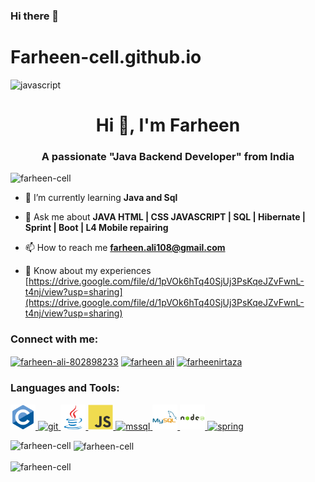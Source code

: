 ### Hi there 👋

<!--
**Farheen-cell/Farheen-cell** is a ✨ _special_ ✨ repository because its `README.md` (this file) appears on your GitHub profile.

Here are some ideas to get you started:

- 🔭 I’m currently working on ...
- 🌱 I’m currently learning ...
- 👯 I’m looking to collaborate on ...
- 🤔 I’m looking for help with ...
- 💬 Ask me about ...
- 📫 How to reach me: ...
- 😄 Pronouns: ...
- ⚡ Fun fact: ...
-->
# Farheen-cell.github.io

 <img src="https://camo.githubusercontent.com/efe028a1acecb148345817f09b7aa02ccb73f1335baf7ece530f6be85d4bfa1e/68747470733a2f2f692e70696e696d672e636f6d2f6f726967696e616c732f32662f66342f32382f32666634323830303666336164653566313062656163363933373230363261622e676966" alt="javascript" width="90%" height="300"/>
<h1 align="center">Hi 👋, I'm Farheen</h1>
<h3 align="center">A passionate "Java Backend Developer" from India</h3>

<p align="left"> <img src="https://komarev.com/ghpvc/?username=farheen-cell&label=Profile%20views&color=0e75b6&style=flat" alt="farheen-cell" /> </p>

- 🌱 I’m currently learning **Java and Sql**

- 💬 Ask me about **JAVA HTML | CSS JAVASCRIPT | SQL | Hibernate | Sprint | Boot | L4 Mobile repairing**

- 📫 How to reach me **farheen.ali108@gmail.com**

- 📄 Know about my experiences [https://drive.google.com/file/d/1pVOk6hTq40SjUj3PsKqeJZvFwnL-t4nj/view?usp=sharing](https://drive.google.com/file/d/1pVOk6hTq40SjUj3PsKqeJZvFwnL-t4nj/view?usp=sharing)

<h3 align="left">Connect with me:</h3>
<p align="left">
<a href="https://linkedin.com/in/farheen-ali-802898233" target="blank"><img align="center" src="https://raw.githubusercontent.com/rahuldkjain/github-profile-readme-generator/master/src/images/icons/Social/linked-in-alt.svg" alt="farheen-ali-802898233" height="30" width="40" /></a>
<a href="https://fb.com/farheen ali" target="blank"><img align="center" src="https://raw.githubusercontent.com/rahuldkjain/github-profile-readme-generator/master/src/images/icons/Social/facebook.svg" alt="farheen ali" height="30" width="40" /></a>
<a href="https://www.leetcode.com/farheenirtaza" target="blank"><img align="center" src="https://raw.githubusercontent.com/rahuldkjain/github-profile-readme-generator/master/src/images/icons/Social/leet-code.svg" alt="farheenirtaza" height="30" width="40" /></a>
</p>

<h3 align="left">Languages and Tools:</h3>
<p align="left"> <a href="https://www.cprogramming.com/" target="_blank" rel="noreferrer"> <img src="https://raw.githubusercontent.com/devicons/devicon/master/icons/c/c-original.svg" alt="c" width="40" height="40"/> </a> <a href="https://git-scm.com/" target="_blank" rel="noreferrer"> <img src="https://www.vectorlogo.zone/logos/git-scm/git-scm-icon.svg" alt="git" width="40" height="40"/> </a> <a href="https://www.java.com" target="_blank" rel="noreferrer"> <img src="https://raw.githubusercontent.com/devicons/devicon/master/icons/java/java-original.svg" alt="java" width="40" height="40"/> </a> <a href="https://developer.mozilla.org/en-US/docs/Web/JavaScript" target="_blank" rel="noreferrer"> <img src="https://raw.githubusercontent.com/devicons/devicon/master/icons/javascript/javascript-original.svg" alt="javascript" width="40" height="40"/> </a> <a href="https://www.microsoft.com/en-us/sql-server" target="_blank" rel="noreferrer"> <img src="https://www.svgrepo.com/show/303229/microsoft-sql-server-logo.svg" alt="mssql" width="40" height="40"/> </a> <a href="https://www.mysql.com/" target="_blank" rel="noreferrer"> <img src="https://raw.githubusercontent.com/devicons/devicon/master/icons/mysql/mysql-original-wordmark.svg" alt="mysql" width="40" height="40"/> </a> <a href="https://nodejs.org" target="_blank" rel="noreferrer"> <img src="https://raw.githubusercontent.com/devicons/devicon/master/icons/nodejs/nodejs-original-wordmark.svg" alt="nodejs" width="40" height="40"/> </a> <a href="https://spring.io/" target="_blank" rel="noreferrer"> <img src="https://www.vectorlogo.zone/logos/springio/springio-icon.svg" alt="spring" width="40" height="40"/> </a> </p>

<p><img align="left" src="https://github-readme-stats.vercel.app/api/top-langs?username=farheen-cell&show_icons=true&locale=en&layout=compact" alt="farheen-cell" /></p>

<p>&nbsp;<img align="center" src="https://github-readme-stats.vercel.app/api?username=farheen-cell&show_icons=true&locale=en" alt="farheen-cell" /></p>

<p><img align="center" src="https://github-readme-streak-stats.herokuapp.com/?user=farheen-cell&" alt="farheen-cell" /></p>
